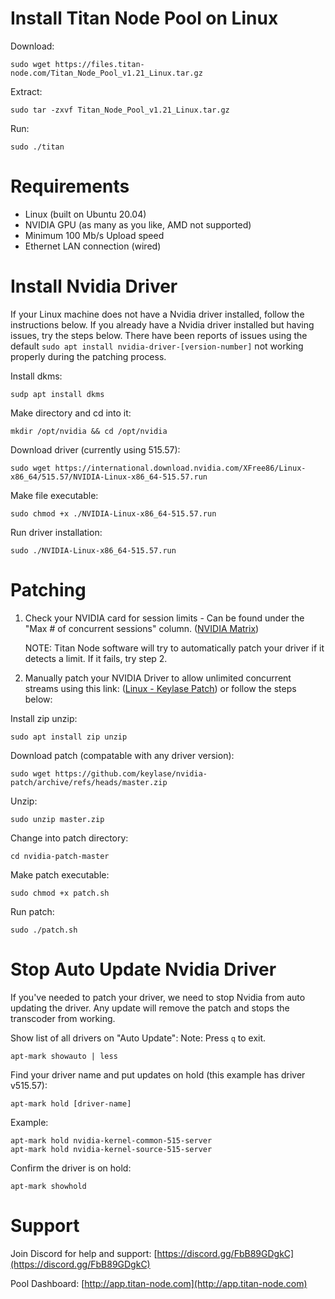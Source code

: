 # Install Titan Node Pool on Linux
Download:
```
sudo wget https://files.titan-node.com/Titan_Node_Pool_v1.21_Linux.tar.gz
```
Extract:
```
sudo tar -zxvf Titan_Node_Pool_v1.21_Linux.tar.gz
```
Run:
```
sudo ./titan
```

# Requirements
- Linux (built on Ubuntu 20.04)
- NVIDIA GPU (as many as you like, AMD not supported)
- Minimum 100 Mb/s Upload speed
- Ethernet LAN connection (wired)


# Install Nvidia Driver
If your Linux machine does not have a Nvidia driver installed, follow the instructions below.
If you already have a Nvidia driver installed but having issues, try the steps below. There have been reports of issues using the default `sudo apt install nvidia-driver-[version-number]` not working properly during the patching process. 

Install dkms:
```
sudp apt install dkms
```
Make directory and cd into it:
```
mkdir /opt/nvidia && cd /opt/nvidia
```
Download driver (currently using 515.57):
```
sudo wget https://international.download.nvidia.com/XFree86/Linux-x86_64/515.57/NVIDIA-Linux-x86_64-515.57.run
```
Make file executable:
```
sudo chmod +x ./NVIDIA-Linux-x86_64-515.57.run
```
Run driver installation:
```
sudo ./NVIDIA-Linux-x86_64-515.57.run
```

# Patching
1. Check your NVIDIA card for session limits - Can be found under the "Max # of concurrent sessions" column. ([NVIDIA Matrix](https://developer.nvidia.com/video-encode-and-decode-gpu-support-matrix-new))

   NOTE: Titan Node software will try to automatically patch your driver if it detects a limit. If it fails, try step 2.

2. Manually patch your NVIDIA Driver to allow unlimited concurrent streams using this link: ([Linux - Keylase Patch](https://github.com/keylase/nvidia-patch)) or follow the steps below:

Install zip unzip:
```
sudo apt install zip unzip
```
Download patch (compatable with any driver version):
```
sudo wget https://github.com/keylase/nvidia-patch/archive/refs/heads/master.zip
```
Unzip:
```
sudo unzip master.zip
```
Change into patch directory:
```
cd nvidia-patch-master
```
Make patch executable:
```
sudo chmod +x patch.sh
```
Run patch:
```
sudo ./patch.sh
```


# Stop Auto Update Nvidia Driver
If you've needed to patch your driver, we need to stop Nvidia from auto updating the driver. Any update will remove the patch and stops the transcoder from working.

Show list of all drivers on "Auto Update":
Note: Press `q` to exit.
```
apt-mark showauto | less
```
Find your driver name and put updates on hold (this example has driver v515.57):
```
apt-mark hold [driver-name]
```
Example:
```
apt-mark hold nvidia-kernel-common-515-server
apt-mark hold nvidia-kernel-source-515-server
```
Confirm the driver is on hold:
```
apt-mark showhold
```


# Support
Join Discord for help and support:
[https://discord.gg/FbB89GDgkC](https://discord.gg/FbB89GDgkC)

Pool Dashboard:
[http://app.titan-node.com](http://app.titan-node.com)
